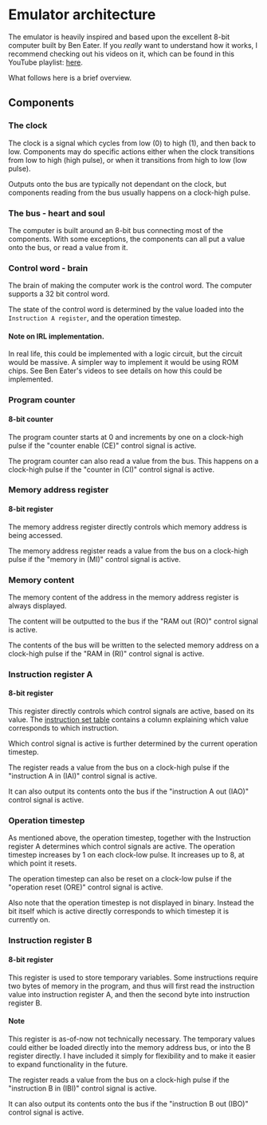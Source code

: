 # Emulator architecture
The emulator is heavily inspired and based upon the excellent 8-bit computer built by Ben Eater. If you _really_ want to understand how it works, I recommend checking out his videos on it, which can be found in this YouTube playlist: [here](https://www.youtube.com/playlist?list=PLowKtXNTBypGqImE405J2565dvjafglHU).

What follows here is a brief overview.

## Components
### The clock
The clock is a signal which cycles from low (0) to high (1), and then back to low. Components may do specific actions either when the clock transitions from low to high (high pulse), or when it transitions from high to low (low pulse).

Outputs onto the bus are typically not dependant on the clock, but components reading from the bus usually happens on a clock-high pulse.

### The bus - heart and soul
The computer is built around an 8-bit bus connecting most of the components. With some exceptions, the components can all put a value onto the bus, or read a value from it.

### Control word - brain
The brain of making the computer work is the control word. The computer supports a 32 bit control word.

The state of the control word is determined by the value loaded into the `Instruction A register`, and the operation timestep.
#### Note on IRL implementation.
In real life, this could be implemented with a logic circuit, but the circuit would be massive. A simpler way to implement it would be using ROM chips. See Ben Eater's videos to see details on how this could be implemented.

### Program counter
#### 8-bit counter

The program counter starts at 0 and increments by one on a clock-high pulse if the "counter enable (CE)" control signal is active.

The program counter can also read a value from the bus. This happens on a clock-high pulse if the "counter in (CI)" control signal is active.

### Memory address register
#### 8-bit register
The memory address register directly controls which memory address is being accessed.

The memory address register reads a value from the bus on a clock-high pulse if the "memory in (MI)" control signal is active.

### Memory content
The memory content of the address in the memory address register is always displayed.

The content will be outputted to the bus if the "RAM out (RO)" control signal is active.

The contents of the bus will be written to the selected memory address on a clock-high pulse if the "RAM in (RI)" control signal is active.

### Instruction register A
#### 8-bit register
This register directly controls which control signals are active, based on its value. The [instruction set table](assembler.md) contains a column explaining which value corresponds to which instruction.

Which control signal is active is further determined by the current operation timestep.

The register reads a value from the bus on a clock-high pulse if the "instruction A in (IAI)" control signal is active.

It can also output its contents onto the bus if the "instruction A out (IAO)" control signal is active.

### Operation timestep
As mentioned above, the operation timestep, together with the Instruction register A determines which control signals are active. The operation timestep increases by 1 on each clock-low pulse. It increases up to 8, at which point it resets.

The operation timestep can also be reset on a clock-low pulse if the "operation reset (ORE)" control signal is active.

Also note that the operation timestep is not displayed in binary. Instead the bit itself which is active directly corresponds to which timestep it is currently on.

### Instruction register B
#### 8-bit register
This register is used to store temporary variables. Some instructions require two bytes of memory in the program, and thus will first read the instruction value into instruction register A, and then the second byte into instruction register B.

#### Note
This register is as-of-now not technically necessary. The temporary values could either be loaded directly into the memory address bus, or into the B register directly. I have included it simply for flexibility and to make it easier to expand functionality in the future.

The register reads a value from the bus on a clock-high pulse if the "instruction B in (IBI)" control signal is active.

It can also output its contents onto the bus if the "instruction B out (IBO)" control signal is active.